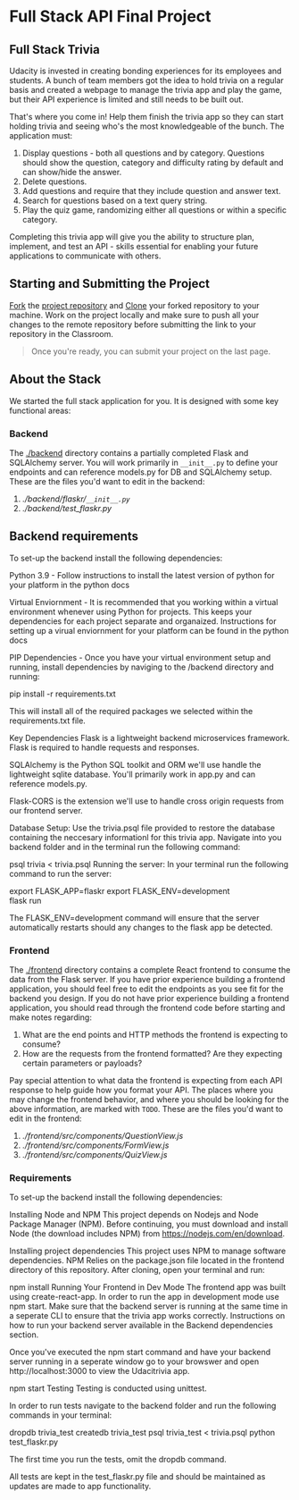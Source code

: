 # Full Stack API Final Project


## Full Stack Trivia

Udacity is invested in creating bonding experiences for its employees and students. A bunch of team members got the idea to hold trivia on a regular basis and created a webpage to manage the trivia app and play the game, but their API experience is limited and still needs to be built out.

That's where you come in! Help them finish the trivia app so they can start holding trivia and seeing who's the most knowledgeable of the bunch. The application must:

1. Display questions - both all questions and by category. Questions should show the question, category and difficulty rating by default and can show/hide the answer.
2. Delete questions.
3. Add questions and require that they include question and answer text.
4. Search for questions based on a text query string.
5. Play the quiz game, randomizing either all questions or within a specific category.

Completing this trivia app will give you the ability to structure plan, implement, and test an API - skills essential for enabling your future applications to communicate with others.

## Starting and Submitting the Project

[Fork](https://help.github.com/en/articles/fork-a-repo) the [project repository](https://github.com/udacity/FSND/blob/master/projects/02_trivia_api/starter) and [Clone](https://help.github.com/en/articles/cloning-a-repository) your forked repository to your machine. Work on the project locally and make sure to push all your changes to the remote repository before submitting the link to your repository in the Classroom.
>Once you're ready, you can submit your project on the last page.

## About the Stack

We started the full stack application for you. It is designed with some key functional areas:

### Backend
The [./backend](https://github.com/udacity/FSND/blob/master/projects/02_trivia_api/starter/backend/README.md) directory contains a partially completed Flask and SQLAlchemy server. You will work primarily in `__init__.py` to define your endpoints and can reference models.py for DB and SQLAlchemy setup. These are the files you'd want to edit in the backend:

1. *./backend/flaskr/`__init__.py`*
2. *./backend/test_flaskr.py*

## Backend requirements
To set-up the backend install the following dependencies:

Python 3.9 - Follow instructions to install the latest version of python for your platform in the python docs

Virtual Enviornment - It is recommended that you working within a virtual environment whenever using Python for projects. This keeps your dependencies for each project separate and organaized. Instructions for setting up a virual enviornment for your platform can be found in the python docs

PIP Dependencies - Once you have your virtual environment setup and running, install dependencies by naviging to the /backend directory and running:

pip install -r requirements.txt

This will install all of the required packages we selected within the requirements.txt file.

Key Dependencies
Flask is a lightweight backend microservices framework. Flask is required to handle requests and responses.

SQLAlchemy is the Python SQL toolkit and ORM we'll use handle the lightweight sqlite database. You'll primarily work in app.py and can reference models.py.

Flask-CORS is the extension we'll use to handle cross origin requests from our frontend server.

Database Setup:
Use the trivia.psql file provided to restore the database containing the neccesary informationl for this trivia app. Navigate into you backend folder and in the terminal run the following command:

psql trivia < trivia.psql
Running the server:
In your terminal run the following command to run the server:

export FLASK_APP=flaskr
export FLASK_ENV=development  
flask run 

The FLASK_ENV=development command will ensure that the server automatically restarts should any changes to the flask app be detected.



### Frontend

The [./frontend](https://github.com/udacity/FSND/blob/master/projects/02_trivia_api/starter/frontend/README.md) directory contains a complete React frontend to consume the data from the Flask server. If you have prior experience building a frontend application, you should feel free to edit the endpoints as you see fit for the backend you design. If you do not have prior experience building a frontend application, you should read through the frontend code before starting and make notes regarding:

1. What are the end points and HTTP methods the frontend is expecting to consume?
2. How are the requests from the frontend formatted? Are they expecting certain parameters or payloads? 

Pay special attention to what data the frontend is expecting from each API response to help guide how you format your API. The places where you may change the frontend behavior, and where you should be looking for the above information, are marked with `TODO`. These are the files you'd want to edit in the frontend:

1. *./frontend/src/components/QuestionView.js*
2. *./frontend/src/components/FormView.js*
3. *./frontend/src/components/QuizView.js*
### Requirements 
To set-up the backend install the following dependencies:

Installing Node and NPM
This project depends on Nodejs and Node Package Manager (NPM). Before continuing, you must download and install Node (the download includes NPM) from https://nodejs.com/en/download.

Installing project dependencies
This project uses NPM to manage software dependencies. NPM Relies on the package.json file located in the frontend directory of this repository. After cloning, open your terminal and run:

npm install
Running Your Frontend in Dev Mode
The frontend app was built using create-react-app. In order to run the app in development mode use npm start. Make sure that the backend server is running at the same time in a seperate CLI to ensure that the trivia app works correctly. Instructions on how to run your backend server available in the Backend dependencies section.

Once you've executed the npm start command and have your backend server running in a seperate window go to your browswer and open http://localhost:3000 to view the Udacitrivia app.

npm start
Testing
Testing is conducted using unittest.

In order to run tests navigate to the backend folder and run the following commands in your terminal:

dropdb trivia_test
createdb trivia_test
psql trivia_test < trivia.psql
python test_flaskr.py

The first time you run the tests, omit the dropdb command.

All tests are kept in the test_flaskr.py file and should be maintained as updates are made to app functionality.





